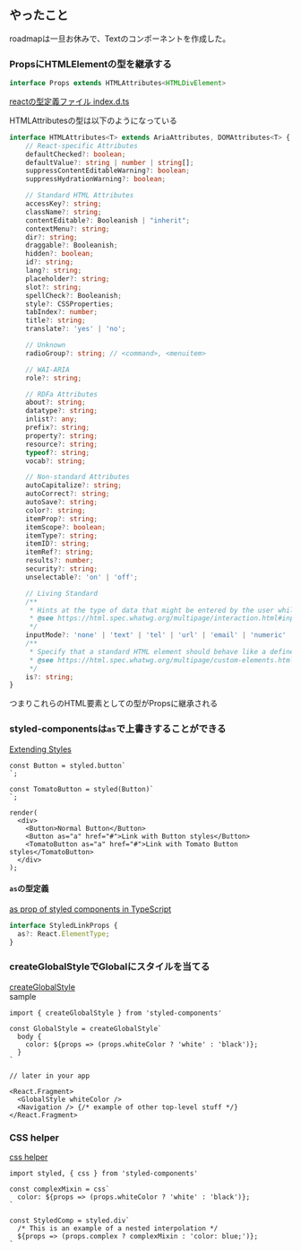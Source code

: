 ## やったこと
roadmapは一旦お休みで、Textのコンポーネントを作成した。

### PropsにHTMLElementの型を継承する
```ts
interface Props extends HTMLAttributes<HTMLDivElement>
```
[reactの型定義ファイル index.d.ts](https://github.com/DefinitelyTyped/DefinitelyTyped/blob/1349b640d4d07f40aa7c1c6931f18e3fbf667f3a/types/react/index.d.ts#L2002)  

HTMLAttributesの型は以下のようになっている  

```ts
interface HTMLAttributes<T> extends AriaAttributes, DOMAttributes<T> {
    // React-specific Attributes
    defaultChecked?: boolean;
    defaultValue?: string | number | string[];
    suppressContentEditableWarning?: boolean;
    suppressHydrationWarning?: boolean;

    // Standard HTML Attributes
    accessKey?: string;
    className?: string;
    contentEditable?: Booleanish | "inherit";
    contextMenu?: string;
    dir?: string;
    draggable?: Booleanish;
    hidden?: boolean;
    id?: string;
    lang?: string;
    placeholder?: string;
    slot?: string;
    spellCheck?: Booleanish;
    style?: CSSProperties;
    tabIndex?: number;
    title?: string;
    translate?: 'yes' | 'no';

    // Unknown
    radioGroup?: string; // <command>, <menuitem>

    // WAI-ARIA
    role?: string;

    // RDFa Attributes
    about?: string;
    datatype?: string;
    inlist?: any;
    prefix?: string;
    property?: string;
    resource?: string;
    typeof?: string;
    vocab?: string;

    // Non-standard Attributes
    autoCapitalize?: string;
    autoCorrect?: string;
    autoSave?: string;
    color?: string;
    itemProp?: string;
    itemScope?: boolean;
    itemType?: string;
    itemID?: string;
    itemRef?: string;
    results?: number;
    security?: string;
    unselectable?: 'on' | 'off';

    // Living Standard
    /**
     * Hints at the type of data that might be entered by the user while editing the element or its contents
     * @see https://html.spec.whatwg.org/multipage/interaction.html#input-modalities:-the-inputmode-attribute
     */
    inputMode?: 'none' | 'text' | 'tel' | 'url' | 'email' | 'numeric' | 'decimal' | 'search';
    /**
     * Specify that a standard HTML element should behave like a defined custom built-in element
     * @see https://html.spec.whatwg.org/multipage/custom-elements.html#attr-is
     */
    is?: string;
}
```
つまりこれらのHTML要素としての型がPropsに継承される  

### styled-componentsは`as`で上書きすることができる
[Extending Styles](https://styled-components.com/docs/basics#extending-styles)  
```tsx
const Button = styled.button`
`;

const TomatoButton = styled(Button)`
`;

render(
  <div>
    <Button>Normal Button</Button>
    <Button as="a" href="#">Link with Button styles</Button>
    <TomatoButton as="a" href="#">Link with Tomato Button styles</TomatoButton>
  </div>
);
```
#### `as`の型定義
[as prop of styled components in TypeScript](https://github.com/emotion-js/emotion/issues/1137)  
```ts
interface StyledLinkProps {
  as?: React.ElementType;
}
```

### createGlobalStyleでGlobalにスタイルを当てる
[createGlobalStyle](https://styled-components.com/docs/api#createglobalstyle)  
sample
```tsx
import { createGlobalStyle } from 'styled-components'

const GlobalStyle = createGlobalStyle`
  body {
    color: ${props => (props.whiteColor ? 'white' : 'black')};
  }
`

// later in your app

<React.Fragment>
  <GlobalStyle whiteColor />
  <Navigation /> {/* example of other top-level stuff */}
</React.Fragment>
```

### CSS helper
[css helper](https://styled-components.com/docs/api#css)  
```tsx
import styled, { css } from 'styled-components'

const complexMixin = css`
  color: ${props => (props.whiteColor ? 'white' : 'black')};
`

const StyledComp = styled.div`
  /* This is an example of a nested interpolation */
  ${props => (props.complex ? complexMixin : 'color: blue;')};
`
```






